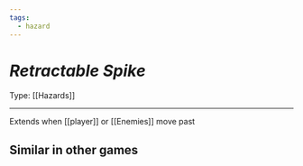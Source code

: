 ```yaml
---
tags:
  - hazard
---
```

# _Retractable Spike_

Type: [[Hazards]]

----


Extends when [[player]] or [[Enemies]] move past 

## Similar in other games

